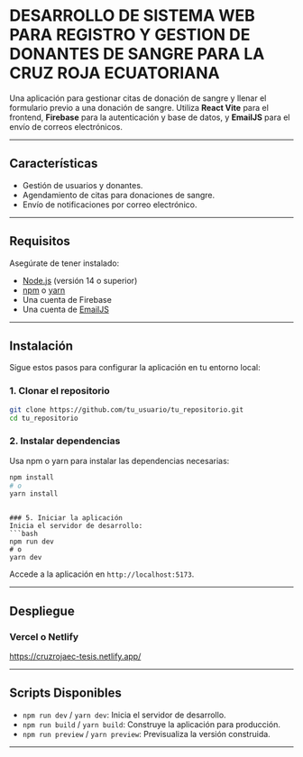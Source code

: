 # DESARROLLO DE SISTEMA WEB PARA REGISTRO Y GESTION DE DONANTES DE SANGRE PARA LA CRUZ ROJA ECUATORIANA

Una aplicación para gestionar citas de donación de sangre y llenar el formulario previo a una donación de sangre. Utiliza **React Vite** para el frontend, **Firebase** para la autenticación y base de datos, y **EmailJS** para el envío de correos electrónicos.

---

## Características

- Gestión de usuarios y donantes.
- Agendamiento de citas para donaciones de sangre.
- Envío de notificaciones por correo electrónico.

---

## Requisitos

Asegúrate de tener instalado:

- [Node.js](https://nodejs.org/) (versión 14 o superior)
- [npm](https://www.npmjs.com/) o [yarn](https://yarnpkg.com/)
- Una cuenta de Firebase
- Una cuenta de [EmailJS](https://www.emailjs.com/)

---

## Instalación

Sigue estos pasos para configurar la aplicación en tu entorno local:

### 1. Clonar el repositorio
```bash
git clone https://github.com/tu_usuario/tu_repositorio.git
cd tu_repositorio
```

### 2. Instalar dependencias
Usa npm o yarn para instalar las dependencias necesarias:
```bash
npm install
# o
yarn install
```

   ```

### 5. Iniciar la aplicación
Inicia el servidor de desarrollo:
```bash
npm run dev
# o
yarn dev
```
Accede a la aplicación en `http://localhost:5173`.

---

## Despliegue

### Vercel o Netlify
https://cruzrojaec-tesis.netlify.app/ 

---

## Scripts Disponibles

- `npm run dev` / `yarn dev`: Inicia el servidor de desarrollo.
- `npm run build` / `yarn build`: Construye la aplicación para producción.
- `npm run preview` / `yarn preview`: Previsualiza la versión construida.

---

